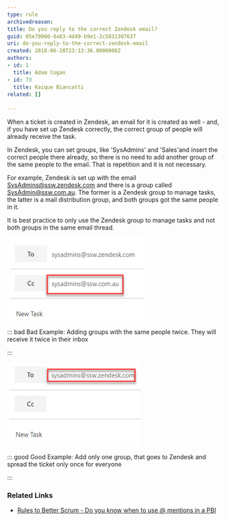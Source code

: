 ```yaml
---
type: rule
archivedreason: 
title: Do you reply to the correct Zendesk email?
guid: 05e79060-8a83-4d49-b9e1-2c5831307637
uri: do-you-reply-to-the-correct-zendesk-email
created: 2018-06-28T23:13:36.0000000Z
authors:
- id: 1
  title: Adam Cogan
- id: 73
  title: Kaique Biancatti
related: []

---
```


When a ticket is created in Zendesk, an email for it is created as well - and, if you have set up Zendesk correctly, the correct group of people will already receive the task.

<!--endintro-->

In Zendesk, you can set groups, like 'SysAdmins' and 'Sales'and insert the correct people there already, so there is no need to add another group of the same people to the email. That is repetition and it is not necessary.

For example, Zendesk is set up with the email SysAdmins@ssw.zendesk.com and there is a group called SysAdmin@ssw.com.au. The former is a Zendesk group to manage tasks, the latter is a mail distribution group, and both groups got the same people in it.

It is best practice to only use the Zendesk group to manage tasks and not both groups in the same email thread.


![](zenddddd.png)


::: bad
Bad Example: Adding groups with the same people twice. They will receive it twice in their inbox

:::





![](zendndnd.png)


::: good
Good Example: Add only one group, that goes to Zendesk and spread the ticket only once for everyone

:::




### Related Links


* [Rules to Better Scrum - Do you know when to use @ mentions in a PBI](/_layouts/15/FIXUPREDIRECT.ASPX?WebId=3dfc0e07-e23a-4cbb-aac2-e778b71166a2&TermSetId=07da3ddf-0924-4cd2-a6d4-a4809ae20160&TermId=efd6c91e-7cc5-4473-a299-9104c8fd6e0d)
